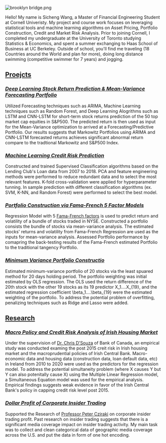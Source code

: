 
![brooklyn bridge.png](https://s2.loli.net/2023/05/04/dZm6KRfsXtV1YGv.png)

Hello! My name is Sicheng Wang, a Master of Financial Engineering Student at Cornell Univeristy. My project and course work focuses on leveraging statistical tools and machine learning algorithms on Asset Pricing, Portfolio Construction, Credit and Market Risk Analysis. Prior to joining Cornell, I completed my undergraduate at the University of Toronto studying Statistics & Economics, and spent a summer exchanging to Haas School of Business at UC Berkeley. Outside of school, you'll find me traveling (18 Countries around the World and plan for more), doing long distance swimming (competitive swimmer for 7 years) and jogging.

## <ins>Proejcts</ins>

### [*Deep Learning Stock Return Prediction & Mean-Variance Forecasting Portfolio*](https://github.com/wangsic4/Sicheng-personal-website/blob/main/Stock%20Return%20Prediction%20and%20Portfolio%20Construction%20via%20Deep%20Learning/MVF%20Report.pdf)
Utilized Forecasting techniques such as ARIMA, Machine Learning techniques such as Random Forest, and Deep Learning Alogrithms such as LSTM and CNN-LSTM for short-term stock returns prediction of the 50 top market cap equities in S&P500. The predicted return is then used as input for the Mean-Variance optimization to arrived at a Forecasting/Predictive Portfolio. Our results suggests that Markowitz Portfolios using ARIMA and CNN-LSTM forecasted returns achieves significant abnormal return compare to the tradtional Markowitz and S&P500 Index.

### [*Machine Learning Credit Risk Prediction*](https://github.com/wangsic4/Sicheng-personal-website/blob/main/Machine%20Learning%20Credit%20Default%20Prediction/Machine%20Learning%20for%20Credit%20Default%20Prediction%20Report.pdf) 
Constructed and trained Supervised Classification algorithms based on the Lending Club's Loan data from 2007 to 2018. PCA and feature engineering methods were performed to reduce redundant data and to select the most relevant features. K-fold cross-validation were applied for hyperparameter tunning. In sample prediction with different classification algorithms (ex. SVM, K-NN, and Random Forest) were performed to select the best model.   

### [*Portfolio Construction via Fama-French 5 Factor Models*](https://github.com/wangsic4/Sicheng-personal-website/blob/main/Fama-French%205%20Factor%20Estimation/Fama-French%20Five%20Factor%20Model.pdf)
Regression Model with 5 [Fama-French factors](https://mba.tuck.dartmouth.edu/pages/faculty/ken.french/data_library.html) is used to predict return and volatility of a bundle of stocks traded in NYSE. Constructed a portfolio consists the bundle of stocks via mean-variance analysis. The estimated stocks' returns and volatility from Fama-French Regression are used as the inputs for mean-variance analysis. Assessed Portfolio performance by comapring the back-testing results of the Fama-French estimated Portfolio to the traditional tangency Portfolio.

### [*Minimum Variance Portfolio Constructio*](https://github.com/wangsic4/Sicheng-personal-website/blob/main/Minimum%20Variance%20Portfolio%20Estimation/Minimum%20Variance%20Portfolio%20Construction.ipynb)
Estimated minimum-variance portfolio of 20 stocks via the least spuared method for 20 days holding period. The portfolio weighting was initial estimated by OLS regression. The OLS used the return difference of the 20th stock with the other 19 stocks as its 19 predictor X_1....X_{19}, and the estimated regression coefficient \beta_1....\beta_{19} were the estimated weighting of the portfolio. To address the potential problem of overfitting, penalizing techniques such as Ridge and Lasso were added.


## <ins>Research</ins>

### [*Macro Policy and Credit Risk Analysis of Irish Housing Market*](https://github.com/wangsic4/Sicheng-personal-website/blob/main/Credit%20Risk%20Analysis%20of%20Irish%20Housing%20Market/Report.pdf)
Under the supervision of [Dr. Chris D'Souza](https://www.bankofcanada.ca/profile/chris-dsouza/) of Bank of Canada, an empirical study was conducted examing the post 2015 creit risk in Irish housing market and the macroprudential policies of Irish Central Bank. Macro-economic data and housing data (construction data, loan default data, etc) in Ireland from 2010 to 2020 were used as the predictors for the regression model. To address the potential simultaneity problem (where X causes Y but Y can also potenitally cause X) using the Multiple Linear Regression model, a Simultaneous Equation model was used for the empirical analysis. Empirical findings suggests weak evidence in favor of the Irish Central Bank's policy in capping credit risk level post 2015.

### [*Dollar Profit of Corporate Insider Trading*](https://papers.ssrn.com/sol3/papers.cfm?abstract_id=2887628)
Supported the Research of [Professor Peter Cziraki](https://sites.google.com/site/petercziraki/) on corporate insider trading profit. Past research on insider trading suggests that there is a significant media coverage impact on insider trading activity. My main task was to collect and clean categorical data of geographic media coverage across the U.S. and put the data in form of one hot encoding.
